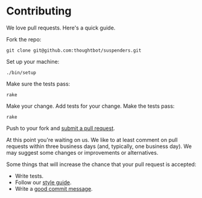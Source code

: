 # Contributing

We love pull requests. Here's a quick guide.

Fork the repo:

    git clone git@github.com:thoughtbot/suspenders.git

Set up your machine:

    ./bin/setup

Make sure the tests pass:

    rake

Make your change. Add tests for your change. Make the tests pass:

    rake

Push to your fork and [submit a pull request][pr].

[pr]: https://github.com/thoughtbot/suspenders/compare/

At this point you're waiting on us. We like to at least comment on pull requests
within three business days (and, typically, one business day). We may suggest
some changes or improvements or alternatives.

Some things that will increase the chance that your pull request is accepted:

* Write tests.
* Follow our [style guide][style].
* Write a [good commit message][commit].

[style]: https://github.com/thoughtbot/guides/tree/master/style
[commit]: http://tbaggery.com/2008/04/19/a-note-about-git-commit-messages.html
